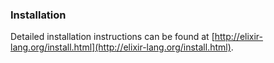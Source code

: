 ### Installation

Detailed installation instructions can be found at [http://elixir-lang.org/install.html](http://elixir-lang.org/install.html).
